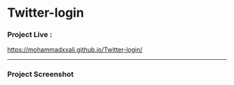 # Twitter-login


### Project Live :
https://mohammadxxali.github.io/Twitter-login/



------

### Project Screenshot
![]()
